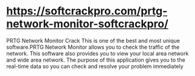 # https://softcrackpro.com/prtg-network-monitor-softcrackpro/
PRTG Network Monitor Crack  This is one of the best and most unique software.PRTG Network Monitor allows you to check the traffic of the network. This software also provides you to view your local area network and wide area network. The purpose of this application gives you to the real-time data so you can check and resolve your problem immediately
